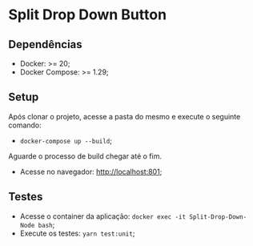 # Split Drop Down Button

## Dependências

- Docker: >= 20;
- Docker Compose: >= 1.29;

## Setup

<p>Após clonar o projeto, acesse a pasta do mesmo e execute o seguinte comando:</p>

- `docker-compose up --build`;

Aguarde o processo de build chegar até o fim.

- Acesse no navegador: [http://localhost:801](http://localhost:801);

## Testes

- Acesse o container da aplicação: `docker exec -it Split-Drop-Down-Node bash`;
- Execute os testes: `yarn test:unit`;
